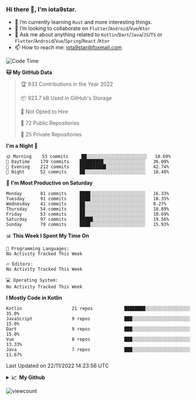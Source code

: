 ### Hi there 👋, I'm iota9star.

- 🌱 I’m currently learning `Rust` and more interesting things.
- 👯 I’m looking to collaborate on `Flutter`/`Android`/`Vue`/`Ktor`
- 💬 Ask me about anything related to `Kotlin`/`Dart`/`Java`/`JS`/`TS` or `Flutter`/`Android`/`Vue`/`Spring`/`React`
  /`Ktor`
- 📫 How to reach me: [iota9star@foxmail.com](iota9star@foxmail.com)



<!--START_SECTION:waka-->
![Code Time](http://img.shields.io/badge/Code%20Time-3%2C090%20hrs%2054%20mins-blue)

**🐱 My GitHub Data** 

> 🏆 933 Contributions in the Year 2022
 > 
> 📦 923.7 kB Used in GitHub's Storage 
 > 
> 🚫 Not Opted to Hire
 > 
> 📜 72 Public Repositories 
 > 
> 🔑 25 Private Repositories  
 > 
**I'm a Night 🦉** 

```text
🌞 Morning    53 commits     ██░░░░░░░░░░░░░░░░░░░░░░░   10.69% 
🌆 Daytime    179 commits    █████████░░░░░░░░░░░░░░░░   36.09% 
🌃 Evening    212 commits    ██████████░░░░░░░░░░░░░░░   42.74% 
🌙 Night      52 commits     ██░░░░░░░░░░░░░░░░░░░░░░░   10.48%

```
📅 **I'm Most Productive on Saturday** 

```text
Monday       81 commits     ████░░░░░░░░░░░░░░░░░░░░░   16.33% 
Tuesday      91 commits     ████░░░░░░░░░░░░░░░░░░░░░   18.35% 
Wednesday    41 commits     ██░░░░░░░░░░░░░░░░░░░░░░░   8.27% 
Thursday     54 commits     ██░░░░░░░░░░░░░░░░░░░░░░░   10.89% 
Friday       53 commits     ██░░░░░░░░░░░░░░░░░░░░░░░   10.69% 
Saturday     97 commits     █████░░░░░░░░░░░░░░░░░░░░   19.56% 
Sunday       79 commits     ████░░░░░░░░░░░░░░░░░░░░░   15.93%

```


📊 **This Week I Spent My Time On** 

```text
💬 Programming Languages: 
No Activity Tracked This Week

🔥 Editors: 
No Activity Tracked This Week

💻 Operating System: 
No Activity Tracked This Week

```

**I Mostly Code in Kotlin** 

```text
Kotlin                   21 repos            ████████░░░░░░░░░░░░░░░░░   35.0% 
JavaScript               9 repos             ███░░░░░░░░░░░░░░░░░░░░░░   15.0% 
Dart                     9 repos             ███░░░░░░░░░░░░░░░░░░░░░░   15.0% 
Vue                      8 repos             ███░░░░░░░░░░░░░░░░░░░░░░   13.33% 
Java                     7 repos             ███░░░░░░░░░░░░░░░░░░░░░░   11.67%

```



 Last Updated on 22/11/2022 14:23:56 UTC
<!--END_SECTION:waka-->

<details>
  <summary><b>📈&nbsp;&nbsp;My Github</b></summary>
  <br>
  <img src='https://github-profile-trophy.vercel.app/?username=iota9star'>
  <img src='https://bad-apple-github-readme.vercel.app/api?show_bg=1&username=iota9star&hide_title=true'>
  <img src='http://cr-skills-chart-widget.azurewebsites.net/api/api?username=iota9star'>
</details>


![viewcount](https://count.getloli.com/get/@iota9star?theme=rule34)
